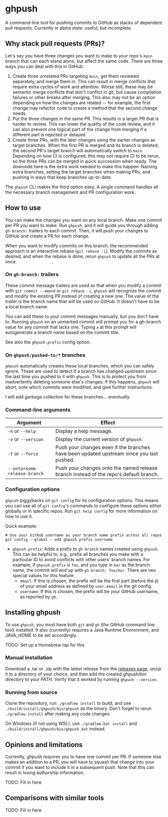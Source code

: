 # ghpush

A command-line tool for pushing commits to GitHub as stacks of dependent pull requests. Currently in alpha state:
useful, but incomplete.

## Why stack pull requests (PRs)?

Let's say you have three changes you want to make to your repo's `main` branch that can each stand alone, but affect the
same code. There are three ways you can deal with this in GitHub:

1. Create three unrelated PRs targeting `main`, get them reviewed separately, and merge them in. This can result in
   merge conflicts that require extra cycles of work and attention. Worse still, these may be semantic merge conflicts
   that don't conflict in git, but cause compilation failures or other breaks after merging. This also may not be an
   option depending on how the changes are related -- for example, the first change may refactor code to create a method
   that the second change needs.
2. Put the three changes in the same PR. This results in a larger PR that is harder to review. This can lower the
   quality of the code review, and it can also prevent one logical part of the change from merging if a different part
   is rejected or delayed.
3. Create three PRs, with the later changes using the earlier changes as target branches. When the first PR is merged
   and its branch is deleted, the second PR's target branch will automatically switch to `main`. Depending on how CI
   is configured, this may not require CI to be rerun, so the three PRs can be merged in quick succession when ready.
   The downside here is the extra work needed to make this happen: Naming extra branches, setting the target branches
   when making PRs, and pushing in ways that keep branches up-to-date.

The `ghpush` CLI makes the third option easy. A single command handles all the necessary branch management and PR
configuration work.

## How to use

You can make the changes you want on any local branch. Make one commit per PR you want to make. Run `ghpush`, and it
will guide you through adding `gh-branch:` trailers to each commit. Then, it will push your changes to GitHub and create a
PR for each change.

When you want to modify commits on this branch, the recommended approach is an interactive rebase (`git rebase -i`).
Modify the commits as desired, and when the rebase is done, rerun `ghpush` to update all the PRs at once.

### On `gh-branch:` trailers

These commit message trailers are used so that when you modify a commit with `git commit --amend` or `git rebase -i`,
`ghpush` will recognize the commit and modify the existing PR instead of creating a new one. The value of the trailer is the
branch name that will be used on GitHub. It doesn't have to be a local branch name.

You can add these to your commit messages manually, but you don't have to. Running `ghpush` on an unmarked commit will
prompt you for a gh-branch value for any commit that lacks one. Typing `a` at this prompt will autogenerate a branch
name based on the commit title.

See also the `ghpush.prefix` config option.

### On `ghpush/pushed-to/*` branches

`ghpush` automatically creates these local branches, which you can safely ignore. These are used to detect if a branch
has changed upstream since the last time you pushed to it with `ghpush`. This is to protect you from inadvertently
deleting someone else's changes. If this happens, `ghpush` will abort, note which commits were modified, and give
further instructions.

I will add garbage collection for these branches... eventually.

### Command-line arguments

| Argument                     | Effect                                                                                   |
|------------------------------|------------------------------------------------------------------------------------------|
| `-h` or `--help`             | Display a help message.                                                                  |
| `-v` or `--version`          | Display the current version of `ghpush`.                                                 |
| `-f` or `--force`            | Push your changes even if the branches have been updated upstream since you last pushed. |
| `--onto=some-release-branch` | Push your changes onto the named release branch instead of the repo's default branch.    |

### Configuration options

`ghpush` piggybacks on `git config` for its configuration options. This means you can use all of `git config`'s commands
to configure these options either globally or in specific repos. Run `git help config` for more information on how to
use it.

Quick example:

```shell
# Use your GitHub username as your branch name prefix across all repos
git config --global --add ghpush.prefix username
```

* `ghpush.prefix`: Adds a prefix to `gh-branch` names created using `ghpush`. This can be helpful to, e.g., prefix all
  branches you make with a particular ID to avoid conflicts with other users' branch names. For example, if
  `ghpush.prefix` is `foo`, and you type in `bar` as the branch name, the commit will end up with `gh-branch: foo/bar`.
  There are two special values for this feature:
  * `email`: If this is chosen, the prefix will be the first part (before the `@`) of your email address as defined by
    `user.email` in the git config.
  * `username`: If this is chosen, the prefix will be your GitHub username, as reported by `gh`.

## Installing ghpush

To use `ghpush`, you must have both `git` and `gh` (the GitHub command line tool) installed. It also (currently)
requires a Java Runtime Environment, and JAVA_HOME to be set accordingly.

TODO: Set up a Homebrew tap for this

### Manual installation

Download a .tar or .zip with the latest release from the [releases page](https://github.com/AlexLandau/ghpush/releases),
unzip it to a directory of your choice, and then add the created ghpush/bin directory to your PATH. Verify that it
worked by running `ghpush --version`.

### Running from source

Clone the repository, run `./gradlew install` to build, and use `./build/install/ghpush/bin/ghpush` as the binary. Don't
forget to rerun `./gradlew install` after making any code changes.

On Windows (if not using WSL), use `./gradlew.bat install` and `./build/install/ghpush/bin/ghpush.bat` instead.

## Opinions and limitations

Currently, ghpush requires you to have one commit per PR. If someone else makes an addition to a PR, you will have to
squash that change into your commit if you want to include it in a subsequent push. Note that this can result in losing
authorship information.

TODO: Fill in here

## Comparisons with similar tools

TODO: Fill in here
